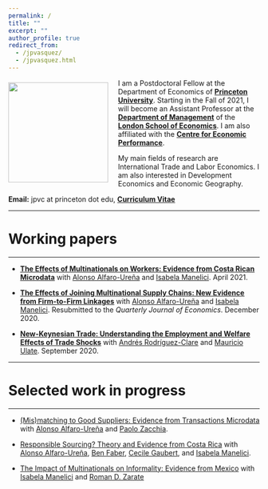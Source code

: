 ```yaml
---
permalink: /
title: ""
excerpt: ""
author_profile: true
redirect_from: 
  - /jpvasquez/
  - /jpvasquez.html
---
```


<img class="img-responsive" style="float: left; margin: 7px 20px 0px 0px;" src="/images/profile.jpg" width="200"> I am a Postdoctoral Fellow at the Department of Economics of [**Princeton University**](https://economics.princeton.edu). Starting in the Fall of 2021, I will become an Assistant Professor at the [**Department of Management**](https://www.lse.ac.uk/management) of the [**London School of Economics**](https://www.lse.ac.uk). I am also affiliated with the [**Centre for Economic Performance**](https://cep.lse.ac.uk).

My main fields of research are International Trade and Labor Economics. I am also interested in Development Economics and Economic Geography.

**Email:** jpvc at princeton dot edu,   [**Curriculum Vitae**](/files/CV_Jose_Vasquez.pdf)    

***

# Working papers

---

* <u>[**The Effects of Multinationals on Workers: Evidence from Costa Rican Microdata**](/files/Effects_MNC_Workers.pdf)</u> with [Alonso Alfaro-Ureña](https://sites.google.com/view/alfarourena) and [Isabela Manelici](https://www.isabelamanelici.com/). April 2021.

- <u>[**The Effects of Joining Multinational Supply Chains: New Evidence from Firm-to-Firm Linkages**](/files/Effects_of_Joining_MNC_Supply_Chains.pdf)</u> with [Alonso Alfaro-Ureña](https://sites.google.com/view/alfarourena) and [Isabela Manelici](https://www.isabelamanelici.com/). Resubmitted to the *Quarterly Journal of Economics*. December 2020.

- <u>**[New-Keynesian Trade: Understanding the Employment and Welfare Effects of Trade Shocks](/files/NK_trade.pdf)**</u> with [Andrés Rodríguez-Clare](https://eml.berkeley.edu/~arodeml/) and [Mauricio Ulate](https://www.mauricioulate.com/). September 2020.

---

# Selected work in progress

---

- <u>(Mis)matching to Good Suppliers: Evidence from Transactions Microdata</u> with [Alonso Alfaro-Ureña](https://sites.google.com/view/alfarourena) and [Paolo Zacchia](https://www.paolozacchia.com/). 

- <u>Responsible Sourcing? Theory and Evidence from Costa Rica</u> with [Alonso Alfaro-Ureña](https://sites.google.com/view/alfarourena), [Ben Faber](https://eml.berkeley.edu/~faberb/), [Cecile Gaubert](https://eml.berkeley.edu/~cecile.gaubert/), and [Isabela Manelici](https://www.isabelamanelici.com/).

- <u>The Impact of Multinationals on Informality: Evidence from Mexico</u> with [Isabela Manelici](https://www.isabelamanelici.com/) and [Roman D. Zarate](https://www.romandavidzarate.com/)

